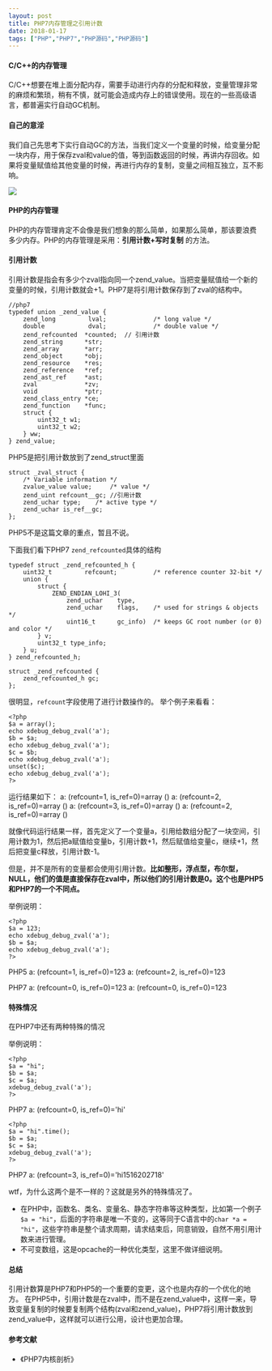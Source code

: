 ```yaml
---
layout: post
title: PHP7内存管理之引用计数
date: 2018-01-17
tags: ["PHP","PHP7","PHP源码","PHP源码"]
---
```


#### C/C++的内存管理

C/C++想要在堆上面分配内存，需要手动进行内存的分配和释放，变量管理非常的麻烦和繁琐，稍有不慎，就可能会造成内存上的错误使用。现在的一些高级语言，都普遍实行自动GC机制。

#### 自己的意淫

我们自己先思考下实行自动GC的方法，当我们定义一个变量的时候，给变量分配一块内存，用于保存zval和value的值，等到函数返回的时候，再讲内存回收。如果将变量赋值给其他变量的时候，再进行内存的复制，变量之间相互独立，互不影响。

![](%E6%9C%AA%E5%91%BD%E5%90%8D%E6%96%87%E4%BB%B6-1.png)

#### PHP的内存管理

PHP的内存管理肯定不会像是我们想象的那么简单，如果那么简单，那该要浪费多少内存。PHP的内存管理是采用：**引用计数+写时复制** 的方法。

#### 引用计数

引用计数是指会有多少个zval指向同一个zend_value。当把变量赋值给一个新的变量的时候，引用计数就会+1。PHP7是将引用计数保存到了zval的结构中。

    //php7
    typedef union _zend_value {
        zend_long         lval;             /* long value */
        double            dval;             /* double value */
        zend_refcounted  *counted;  // 引用计数
        zend_string      *str;
        zend_array       *arr;
        zend_object      *obj;
        zend_resource    *res;
        zend_reference   *ref;
        zend_ast_ref     *ast;
        zval             *zv;
        void             *ptr;
        zend_class_entry *ce;
        zend_function    *func;
        struct {
            uint32_t w1;
            uint32_t w2;
        } ww;
    } zend_value;

PHP5是把引用计数放到了zend_struct里面

    struct _zval_struct {
        /* Variable information */
        zvalue_value value;     /* value */
        zend_uint refcount__gc; //引用计数
        zend_uchar type;    /* active type */
        zend_uchar is_ref__gc;
    };

PHP5不是这篇文章的重点，暂且不说。

下面我们看下PHP7 `zend_refcounted`具体的结构

    typedef struct _zend_refcounted_h {
        uint32_t         refcount;          /* reference counter 32-bit */
        union {
            struct {
                ZEND_ENDIAN_LOHI_3(
                    zend_uchar    type,
                    zend_uchar    flags,    /* used for strings & objects */
                    uint16_t      gc_info)  /* keeps GC root number (or 0) and color */
            } v;
            uint32_t type_info;
        } u;
    } zend_refcounted_h;

    struct _zend_refcounted {
        zend_refcounted_h gc;
    };

很明显，`refcount`字段使用了进行计数操作的。
举个例子来看看：

    <?php
    $a = array();
    echo xdebug_debug_zval('a');
    $b = $a;
    echo xdebug_debug_zval('a');
    $c = $b;
    echo xdebug_debug_zval('a');
    unset($c);
    echo xdebug_debug_zval('a');
    ?>

运行结果如下：
a: (refcount=1, is_ref=0)=array ()
a: (refcount=2, is_ref=0)=array ()
a: (refcount=3, is_ref=0)=array ()
a: (refcount=2, is_ref=0)=array ()

就像代码运行结果一样，首先定义了一个变量a，引用给数组分配了一块空间，引用计数为1，然后把a赋值给变量b，引用计数+1，然后赋值给变量c，继续+1，然后把变量c释放，引用计数-1。

但是，并不是所有的变量都会使用引用计数。**比如整形，浮点型，布尔型，NULL，他们的值是直接保存在zval中，所以他们的引用计数是0。这个也是PHP5和PHP7的一个不同点。**

举例说明：

    <?php
    $a = 123;
    echo xdebug_debug_zval('a');
    $b = $a;
    echo xdebug_debug_zval('a');
    ?>

PHP5
a: (refcount=1, is_ref=0)=123
a: (refcount=2, is_ref=0)=123

PHP7
a: (refcount=0, is_ref=0)=123
a: (refcount=0, is_ref=0)=123

#### 特殊情况

在PHP7中还有两种特殊的情况

举例说明：

    <?php
    $a = "hi";
    $b = $a;
    $c = $a;
    xdebug_debug_zval('a');
    ?>

PHP7
a: (refcount=0, is_ref=0)='hi'

    <?php
    $a = "hi".time();
    $b = $a;
    $c = $a;
    xdebug_debug_zval('a');
    ?>

PHP7
a: (refcount=3, is_ref=0)='hi1516202718'

wtf，为什么这两个是不一样的？这就是另外的特殊情况了。

*   在PHP中，函数名、类名、变量名、静态字符串等这种类型，比如第一个例子`$a = "hi"`，后面的字符串是唯一不变的，这等同于C语言中的`char *a = "hi"`，这些字符串是整个请求周期，请求结束后，同意销毁，自然不用引用计数来进行管理。
*   不可变数组，这是opcache的一种优化类型，这里不做详细说明。

#### 总结

引用计数算是PHP7和PHP5的一个重要的变更，这个也是内存的一个优化的地方。
在PHP5中，引用计数是在zval中，而不是在zend_value中，这样一来，导致变量复制的时候要复制两个结构(zval和zend_value)，PHP7将引用计数放到zend_value中，这样就可以进行公用，设计也更加合理。

#### 参考文献

*   《PHP7内核剖析》